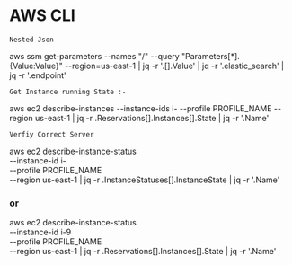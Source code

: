 # AWS CLI #
```
Nested Json
```
aws ssm get-parameters --names "/<name>" --query "Parameters[*].{Value:Value}" --region=us-east-1 | jq -r '.[].Value' | jq -r '.elastic_search' | jq -r '.endpoint'

```
Get Instance running State :-
```
aws ec2 describe-instances   --instance-ids i-<ID>   --profile PROFILE_NAME   --region us-east-1 |  jq -r .Reservations[].Instances[].State | jq -r '.Name'

```
Verfiy Correct Server
```
aws ec2 describe-instance-status \
  --instance-id i-<ID> \
  --profile PROFILE_NAME \
  --region us-east-1 | jq -r .InstanceStatuses[].InstanceState | jq -r '.Name'
### or ###
aws ec2 describe-instance-status \
  --instance-id i-<ID>9 \
  --profile PROFILE_NAME \
  --region us-east-1 | jq -r .Reservations[].Instances[].State | jq -r '.Name' 
